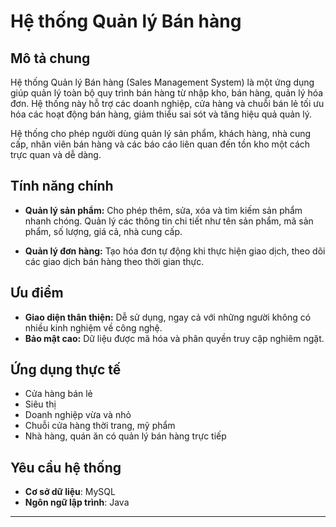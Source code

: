 # **Hệ thống Quản lý Bán hàng**

## **Mô tả chung**

Hệ thống Quản lý Bán hàng (Sales Management System) là một ứng dụng giúp quản lý toàn bộ quy trình bán hàng từ nhập kho, bán hàng, quản lý hóa đơn. Hệ thống này hỗ trợ các doanh nghiệp, cửa hàng và chuỗi bán lẻ tối ưu hóa các hoạt động bán hàng, giảm thiểu sai sót và tăng hiệu quả quản lý. 

Hệ thống cho phép người dùng quản lý sản phẩm, khách hàng, nhà cung cấp, nhân viên bán hàng và các báo cáo liên quan đến tồn kho một cách trực quan và dễ dàng.

## **Tính năng chính**

- **Quản lý sản phẩm:** Cho phép thêm, sửa, xóa và tìm kiếm sản phẩm nhanh chóng. Quản lý các thông tin chi tiết như tên sản phẩm, mã sản phẩm, số lượng, giá cả, nhà cung cấp.
  
- **Quản lý đơn hàng:** Tạo hóa đơn tự động khi thực hiện giao dịch, theo dõi các giao dịch bán hàng theo thời gian thực.

## **Ưu điểm**

- **Giao diện thân thiện:** Dễ sử dụng, ngay cả với những người không có nhiều kinh nghiệm về công nghệ.
- **Bảo mật cao:** Dữ liệu được mã hóa và phân quyền truy cập nghiêm ngặt.
  
## **Ứng dụng thực tế**

- Cửa hàng bán lẻ
- Siêu thị
- Doanh nghiệp vừa và nhỏ
- Chuỗi cửa hàng thời trang, mỹ phẩm
- Nhà hàng, quán ăn có quản lý bán hàng trực tiếp

## **Yêu cầu hệ thống**

- **Cơ sở dữ liệu**: MySQL
- **Ngôn ngữ lập trình**: Java

---
